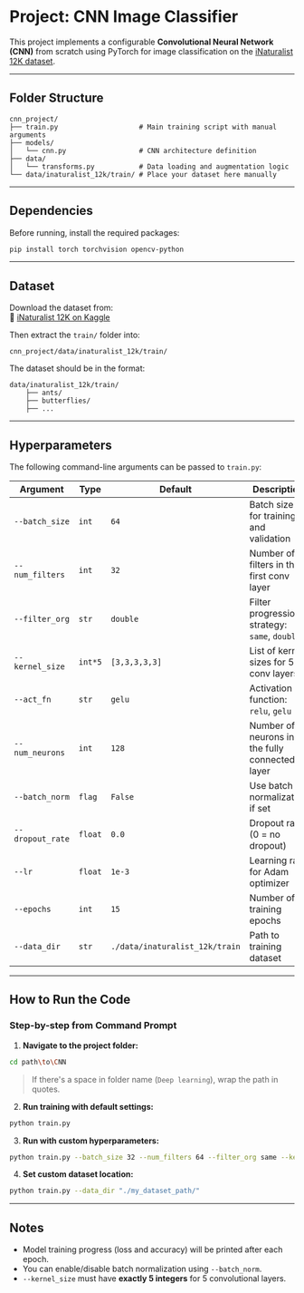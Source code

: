 
#  Project: CNN Image Classifier

This project implements a configurable **Convolutional Neural Network (CNN)** from scratch using PyTorch for image classification on the [iNaturalist 12K dataset](https://www.kaggle.com/datasets/ambityga/inaturalist-12k).

---

##  Folder Structure

```
cnn_project/
├── train.py                    # Main training script with manual arguments
├── models/
│   └── cnn.py                  # CNN architecture definition
├── data/
│   └── transforms.py           # Data loading and augmentation logic
└── data/inaturalist_12k/train/ # Place your dataset here manually
```

---

##  Dependencies

Before running, install the required packages:

```bash
pip install torch torchvision opencv-python
```

---

##  Dataset

Download the dataset from:  
🔗 [iNaturalist 12K on Kaggle](https://www.kaggle.com/datasets/ambityga/inaturalist-12k)

Then extract the `train/` folder into:

```
cnn_project/data/inaturalist_12k/train/
```

The dataset should be in the format:
```
data/inaturalist_12k/train/
    ├── ants/
    ├── butterflies/
    ├── ...
```

---

##  Hyperparameters

The following command-line arguments can be passed to `train.py`:

| Argument         | Type    | Default | Description |
|------------------|---------|---------|-------------|
| `--batch_size`   | `int`   | `64`    | Batch size for training and validation |
| `--num_filters`  | `int`   | `32`    | Number of filters in the first conv layer |
| `--filter_org`   | `str`   | `double`| Filter progression strategy: `same`, `double` |
| `--kernel_size`  | `int*5` | `[3,3,3,3,3]` | List of kernel sizes for 5 conv layers |
| `--act_fn`       | `str`   | `gelu`  | Activation function: `relu`, `gelu` |
| `--num_neurons`  | `int`   | `128`   | Number of neurons in the fully connected layer |
| `--batch_norm`   | `flag`  | `False` | Use batch normalization if set |
| `--dropout_rate` | `float` | `0.0`   | Dropout rate (0 = no dropout) |
| `--lr`           | `float` | `1e-3`  | Learning rate for Adam optimizer |
| `--epochs`       | `int`   | `15`    | Number of training epochs |
| `--data_dir`     | `str`   | `./data/inaturalist_12k/train` | Path to training dataset |

---

##  How to Run the Code

###  Step-by-step from Command Prompt

1. **Navigate to the project folder:**

```bash
cd path\to\CNN
```

>  If there's a space in folder name (`Deep learning`), wrap the path in quotes.

2. **Run training with default settings:**

```bash
python train.py
```

3. **Run with custom hyperparameters:**

```bash
python train.py --batch_size 32 --num_filters 64 --filter_org same --kernel_size 5 5 5 3 3 --act_fn relu --num_neurons 256 --dropout_rate 0.2 --lr 0.0005 --epochs 10 --batch_norm
```

4. **Set custom dataset location:**

```bash
python train.py --data_dir "./my_dataset_path/"
```

---

##  Notes

- Model training progress (loss and accuracy) will be printed after each epoch.
- You can enable/disable batch normalization using `--batch_norm`.
- `--kernel_size` must have **exactly 5 integers** for 5 convolutional layers.
